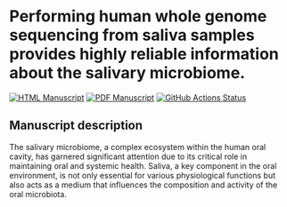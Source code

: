 # Performing human whole genome sequencing from saliva samples provides highly reliable information about the salivary microbiome.

<!-- usage note: edit the H1 title above to personalize the manuscript -->

[![HTML Manuscript](https://img.shields.io/badge/manuscript-HTML-blue.svg)](https://lvelosuarez.github.io/gazel-article/)
[![PDF Manuscript](https://img.shields.io/badge/manuscript-PDF-blue.svg)](https://lvelosuarez.github.io/gazel-article/manuscript.pdf)
[![GitHub Actions Status](https://github.com/lvelosuarez/gazel-article/workflows/Manubot/badge.svg)](https://github.com/lvelosuarez/gazel-article/actions)

## Manuscript description

<!-- usage note: edit this section. -->
The salivary microbiome, a complex ecosystem within the human oral cavity, has garnered significant attention due to its critical role in maintaining oral and systemic health. Saliva, a key component in the oral environment, is not only essential for various physiological functions but also acts as a medium that influences the composition and activity of the oral microbiota.

